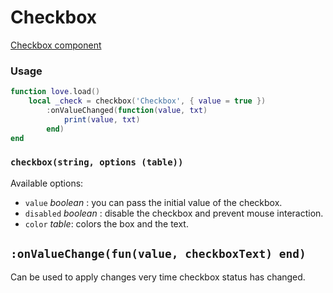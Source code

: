 # Checkbox

[Checkbox component](../../components/checkbox.lua)

### Usage

```lua
function love.load()
    local _check = checkbox('Checkbox', { value = true })
        :onValueChanged(function(value, txt)
            print(value, txt)
        end)
end
```

### `checkbox(string, options (table))`

Available options:

- `value` _boolean_ : you can pass the initial value of the checkbox.
- `disabled` _boolean_ : disable the checkbox and prevent mouse interaction.
- `color` _table_: colors the box and the text.

## `:onValueChange(fun(value, checkboxText) end)`

Can be used to apply changes very time checkbox status has changed.
